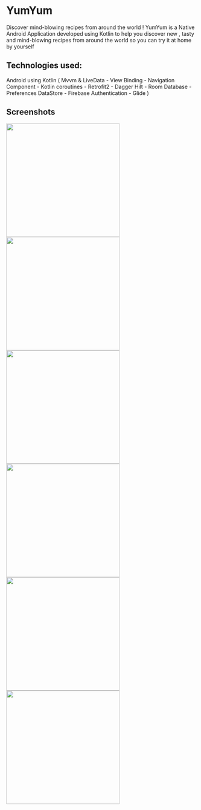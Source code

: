 # YumYum
Discover mind-blowing recipes from around the world !
YumYum is a Native Android Application developed using Kotlin to help you discover new , tasty and mind-blowing recipes from around the world so you can try it at home by yourself 

## Technologies used:
Android using Kotlin
( Mvvm & LiveData - View Binding - Navigation Component - Kotlin coroutines - Retrofit2 - Dagger Hilt - Room Database - Preferences DataStore - Firebase Authentication - Glide )

## Screenshots
 
<img src="https://user-images.githubusercontent.com/93207605/230755932-31e7ba29-1c00-426c-a14f-5adcacb3371a.jpg" hieght="350" width="300">
<img src="https://user-images.githubusercontent.com/93207605/230755941-b4c049a0-6934-4f9d-954b-fcaf306d8964.jpg" hieght="350" width="300">
<img src="https://user-images.githubusercontent.com/93207605/230755945-54bce3ff-582b-40ad-8966-5852eb5fdee9.jpg" hieght="350" width="300">

<img src="https://user-images.githubusercontent.com/93207605/230756197-7fc17164-2670-41a2-9db1-82780a907655.jpg" hieght="350" width="300">
<img src="https://user-images.githubusercontent.com/93207605/230756236-e61e6102-f1e8-4b51-96ab-4ce329004c9d.jpg" hieght="350" width="300">
<img src="https://user-images.githubusercontent.com/93207605/230756239-ced44fb4-2820-410f-9070-6e90166ac10a.jpg" hieght="350" width="300">

 
 
 

 
